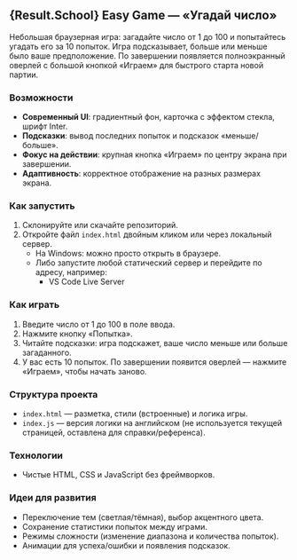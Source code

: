 ## {Result.School} Easy Game — «Угадай число»

Небольшая браузерная игра: загадайте число от 1 до 100 и попытайтесь угадать его за 10 попыток. Игра подсказывает, больше или меньше было ваше предположение. По завершении появляется полноэкранный оверлей с большой кнопкой «Играем» для быстрого старта новой партии.

### Возможности
- **Современный UI**: градиентный фон, карточка с эффектом стекла, шрифт Inter.
- **Подсказки**: вывод последних попыток и подсказок «меньше/больше».
- **Фокус на действии**: крупная кнопка «Играем» по центру экрана при завершении.
- **Адаптивность**: корректное отображение на разных размерах экрана.

### Как запустить
1. Склонируйте или скачайте репозиторий.
2. Откройте файл `index.html` двойным кликом или через локальный сервер.
   - На Windows: можно просто открыть в браузере.
   - Либо запустите любой статический сервер и перейдите по адресу, например:
     - VS Code Live Server

### Как играть
1. Введите число от 1 до 100 в поле ввода.
2. Нажмите кнопку «Попытка».
3. Читайте подсказки: игра подскажет, ваше число меньше или больше загаданного.
4. У вас есть 10 попыток. По завершении появится оверлей — нажмите «Играем», чтобы начать заново.

### Структура проекта
- `index.html` — разметка, стили (встроенные) и логика игры.
- `index.js` — версия логики на английском (не используется текущей страницей, оставлена для справки/референса).

### Технологии
- Чистые HTML, CSS и JavaScript без фреймворков.

### Идеи для развития
- Переключение тем (светлая/тёмная), выбор акцентного цвета.
- Сохранение статистики попыток между играми.
- Режимы сложности (изменение диапазона и количества попыток).
- Анимации для успеха/ошибки и появления подсказок.


